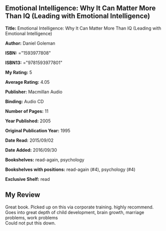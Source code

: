 ## Emotional Intelligence: Why It Can Matter More Than IQ (Leading with Emotional Intelligence)

**Title:** Emotional Intelligence: Why It Can Matter More Than IQ (Leading with Emotional Intelligence)

**Author:** Daniel Goleman

**ISBN:** ="1593977808"

**ISBN13:** ="9781593977801"

**My Rating:** 5

**Average Rating:** 4.05

**Publisher:** Macmillan Audio

**Binding:** Audio CD

**Number of Pages:** 11

**Year Published:** 2005

**Original Publication Year:** 1995

**Date Read:** 2015/09/02

**Date Added:** 2016/09/30

**Bookshelves:** read-again, psychology

**Bookshelves with positions:** read-again (#4), psychology (#4)

**Exclusive Shelf:** read


## My Review

Great book. Picked up on this via corporate training. highly recommend.<br/>Goes into great depth of child development, brain growth, marriage problems, work problems<br/>Could not put this down.
